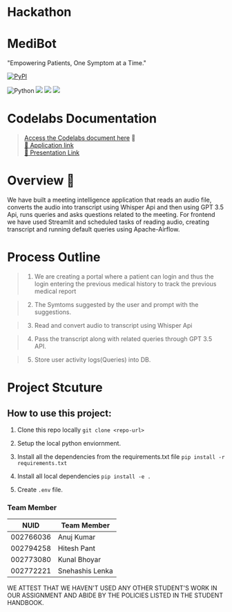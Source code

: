 # Hackathon

# MediBot
"Empowering Patients, One Symptom at a Time."

[![PyPI](https://img.shields.io/pypi/pyversions/locust.svg)](https://pypi.org/project/locust/)



![Python](https://img.shields.io/badge/python-3670A0?style=for-the-badge&logo=python&logoColor=ffdd54)
![](https://img.shields.io/badge/Google_Cloud-4285F4?style=for-the-badge&logo=google-cloud&logoColor=white)
![](https://img.shields.io/badge/GitHub_Actions-2088FF?style=for-the-badge&logo=github-actions&logoColor=white)
![](https://img.shields.io/badge/Streamlit-FF4B4B?style=for-the-badge&logo=Streamlit&logoColor=white)


# Codelabs Documentation

>[Access the Codelabs document here](https://codelabs-preview.appspot.com/?file_id=1OMODb5qxvAS9P0_J97sy1icvkCxuiHOrHvm_0oLl6yI#2) 🚀 <br>
> [🚀 Application link](https://bigdataia-spring2023-team-10-hackathon-home-kh1paw.streamlit.app/)<br>
> [🚀 Presentation Link](https://docs.google.com/presentation/d/1-e6DWdR9B56G8ToTjW6FpeFECKch_HJCNCi5vDoQjLo/edit#slide=id.g229c732cb23_2_11) <br>






# Overview 📝

We have built a meeting intelligence application that reads an audio file, converts the audio into transcript using Whisper Api and then using GPT 3.5 Api, runs queries and asks questions related to the meeting. For frontend we have used Streamlit and scheduled tasks of reading audio, creating transcript and running default queries using Apache-Airflow.


# Process Outline

>1. We are creating a portal where a patient can login and thus the login entering the previous medical history to track the previous medical report

>2. The Symtoms suggested by the user and prompt with the suggestions.

>3. Read and convert audio to transcript using Whisper Api

>4. Pass the transcript along with related queries through GPT 3.5 API.

>5. Store user activity logs(Queries) into DB.





# Project Stcuture 











## How to use  this project:


1. Clone this repo locally `git clone <repo-url>`

2. Setup the local python enviornment.

3. Install all the dependencies from the requirements.txt file
`pip install -r requirements.txt`

4. Install all local dependencies 
`pip install -e .`

5. Create `.env` file.













### Team Member

| NUID | Team Member       |
|:-----:|---------------|
| 002766036       | Anuj Kumar |
| 002794258      |  Hitesh  Pant            |
| 002773080      |  Kunal Bhoyar              |
| 002772221      |  Snehashis Lenka              |


WE ATTEST THAT WE HAVEN'T USED ANY OTHER STUDENT'S WORK IN OUR ASSIGNMENT AND ABIDE BY THE POLICIES LISTED IN THE STUDENT HANDBOOK.







